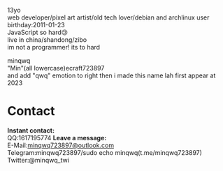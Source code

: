 13yo  
web developer/pixel art artist/old tech lover/debian and archlinux user  
birthday:2011-01-23  
JavaScript so hard😢  
live in china/shandong/zibo  
im not a programmer! its to hard  
  
minqwq  
"Min"(all lowercase)ecraft723897  
and add "qwq" emotion to right
then i made this name lah
first appear at 2023  
  
# Contact
**Instant contact:**  
QQ:1617195774
**Leave a message:**  
E-Mail:minqwq723897@outlook.com  
Telegram:minqwq723897/sudo echo minqwq(t.me/minqwq723897)  
Twitter:@minqwq_twi